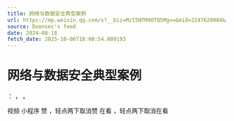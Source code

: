 ```yaml
---
title: 网络与数据安全典型案例
url: https://mp.weixin.qq.com/s?__biz=MzI5NTM4OTQ5Mg==&mid=2247629084&idx=3&sn=ebdd74236ae17c0f0664e97c377d58b3
source: Doonsec's feed
date: 2024-08-18
fetch_date: 2025-10-06T18:00:54.809193
---
```


# 网络与数据安全典型案例

：
，
。

视频
小程序
赞
，轻点两下取消赞
在看
，轻点两下取消在看